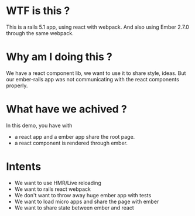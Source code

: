 # WTF is this ?

This is a rails 5.1 app, using react with webpack. And also using
Ember 2.7.0 through the same webpack.


# Why am I doing this ?

We have a react component lib, we want to use it to share
style, ideas. But our ember-rails app was not communicating with the
react components properly.

# What have we achived ?

In this demo, you have  with

  * a react app and a ember app share the root page.
  * a react component is rendered through ember.

# Intents

  * We want to use HMR/Live reloading
  * We want to rails react webpack
  * We don't want to throw away huge ember app with tests
  * We want to load micro apps and share the page with ember
  * We want to share state between ember and react
